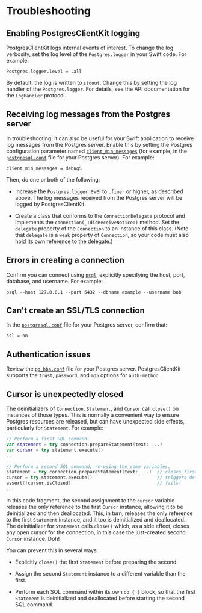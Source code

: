 # Troubleshooting

## Enabling PostgresClientKit logging

PostgresClientKit logs internal events of interest.  To change the log verbosity, set the log level of the `Postgres.logger` in your Swift code.  For example:

```
Postgres.logger.level = .all
```

By default, the log is written to `stdout`.  Change this by setting the log handler of the `Postgres.logger`.  For details, see the API documentation for the `LogHandler` protocol.


## Receiving log messages from the Postgres server

In troubleshooting, it can also be useful for your Swift application to receive log messages from the Postgres server.  Enable this by setting the Postgres configuration parameter named [`client_min_messages`](https://www.postgresql.org/docs/11/runtime-config-client.html#GUC-CLIENT-MIN-MESSAGES) (for example, in the [`postgresql.conf`](https://www.postgresql.org/docs/11/config-setting.html#CONFIG-SETTING-CONFIGURATION-FILE) file for your Postgres server).  For example:

```
client_min_messages = debug5
```

Then, do one or both of the following:

- Increase the `Postgres.logger` level to `.finer` or higher, as described above.  The log messages received from the Postgres server will be logged by PostgresClientKit.

- Create a class that conforms to the `ConnectionDelegate` protocol and implements the `connection(_:didReceiveNotice:)` method.  Set the `delegate` property of the `Connection` to an instance of this class.  (Note that `delegate` is a `weak` property of `Connection`, so your code must also hold its own reference to the delegate.)


## Errors in creating a connection

Confirm you can connect using [`psql`](https://www.postgresql.org/docs/11/app-psql.html), explicitly specifying the host, port, database, and username.  For example:

```
psql --host 127.0.0.1 --port 5432 --dbname example --username bob
```


## Can't create an SSL/TLS connection

In the [`postgresql.conf`](https://www.postgresql.org/docs/11/config-setting.html#CONFIG-SETTING-CONFIGURATION-FILE) file for your Postgres server, confirm that:

```
ssl = on
```


## Authentication issues

Review the [`pg_hba.conf`](https://www.postgresql.org/docs/11/auth-pg-hba-conf.html) file for your Postgres server.  PostgresClientKit supports the `trust`, `password`, and `md5` options for `auth-method`.


## Cursor is unexpectedly closed

The deinitializers of `Connection`, `Statement`, and `Cursor` call `close()` on instances of those types.  This is normally a convenient way to ensure Postgres resources are released, but can have unexpected side effects, particularly for `Statement`.  For example:

```swift
// Perform a first SQL command.
var statement = try connection.prepareStatement(text: ...)
var cursor = try statement.execute()
...

// Perform a second SQL command, re-using the same variables.
statement = try connection.prepareStatement(text: ...)  // closes first cursor
cursor = try statement.execute()                        // triggers deinit of first cursor & statement
assert(!cursor.isClosed)                                // fails!
...
```

In this code fragment, the second assignment to the `cursor` variable releases the only reference to the first `Cursor` instance, allowing it to be deinitialized and then deallocated.  This, in turn, releases the only reference to the first `Statement` instance, and it too is deinitialized and deallocated.  The deinitializer for `Statement` calls `close()` which, as a side effect, closes any open cursor for the connection, in this case the just-created second `Cursor` instance.  Doh!

You can prevent this in several ways:

- Explicitly `close()` the first `Statement` before preparing the second.

- Assign the second `Statement` instance to a different variable than the first.

- Perform each SQL command within its own `do { }` block, so that the first `Statement` is deinitialized and deallocated before starting the second SQL command.


